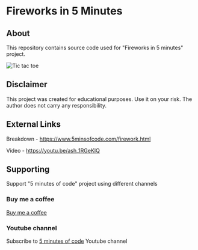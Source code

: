 # Fireworks in 5 Minutes

## About

This repository contains source code used for "Fireworks in 5 minutes" project.

![Tic tac toe](https://www.5minsofcode.com/assets/firework.png)

## Disclaimer

This project was created for educational purposes. Use it on your risk. The author does not carry any responsibility.

## External Links

Breakdown - https://www.5minsofcode.com/firework.html

Video - https://youtu.be/ash_1RGeKIQ

## Supporting

Support "5 minutes of code" project using different channels

### Buy me a coffee

[Buy me a coffee](https://www.buymeacoffee.com/sergeytrasko)

### Youtube channel

Subscribe to [5 minutes of code](https://www.youtube.com/c/5minutesofcode/) Youtube channel
